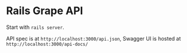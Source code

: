 # Rails Grape API

Start with `rails server`.

API spec is at `http://localhost:3000/api.json`, Swagger UI is hosted at
`http://localhost:3000/api-docs/`
